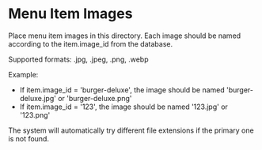 # Menu Item Images

Place menu item images in this directory. Each image should be named according to the item.image_id from the database.

Supported formats: .jpg, .jpeg, .png, .webp

Example:
- If item.image_id = 'burger-deluxe', the image should be named 'burger-deluxe.jpg' or 'burger-deluxe.png'
- If item.image_id = '123', the image should be named '123.jpg' or '123.png'

The system will automatically try different file extensions if the primary one is not found.
